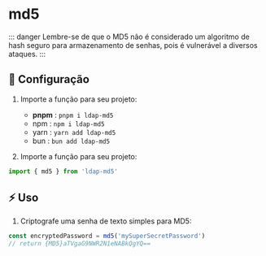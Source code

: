 # md5

::: danger
Lembre-se de que o MD5 não é considerado um algoritmo de hash seguro para armazenamento de senhas, pois é vulnerável a diversos ataques.
:::

## 🚀 Configuração

1. Importe a função para seu projeto:
   - **pnpm** : `pnpm i ldap-md5`
   - npm : `npm i ldap-md5`
   - yarn : `yarn add ldap-md5`
   - bun : `bun add ldap-md5`

2. Importe a função para seu projeto:
```ts
import { md5 } from 'ldap-md5'
```

## ⚡️ Uso

1. Criptografe uma senha de texto simples para MD5:
```ts
const encryptedPassword = md5('mySuperSecretPassword')
// return {MD5}aTVgaG9NWR2N1eNABkQgYQ==
```
